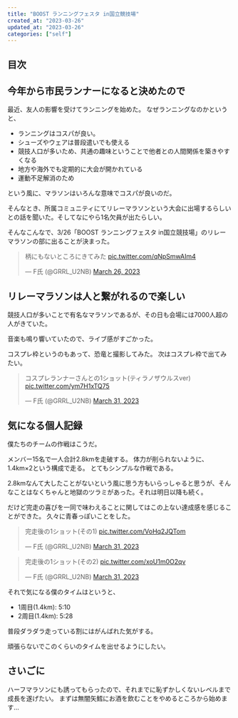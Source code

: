 ```yaml
---
title: "BOOST ランニングフェスタ in国立競技場"
created_at: "2023-03-26"
updated_at: "2023-03-26"
categories: ["self"]
---
```


## 目次

## 今年から市民ランナーになると決めたので
最近、友人の影響を受けてランニングを始めた。
なぜランニングなのかというと、

- ランニングはコスパが良い。
- シューズやウェアは普段遣いでも使える
- 競技人口が多いため、共通の趣味ということで他者との人間関係を築きやすくなる
- 地方や海外でも定期的に大会が開かれている
- 運動不足解消のため

という風に、マラソンはいろんな意味でコスパが良いのだ。

そんなとき、所属コミュニティにてリレーマラソンという大会に出場するらしいとの話を聞いた。そしてなにやら1名欠員が出たらしい。

そんなこんなで、3/26「BOOST ランニングフェスタ in国立競技場」のリレーマラソンの部に出ることが決まった。

<blockquote class="twitter-tweet"><p lang="ja" dir="ltr">柄にもないところにきてみた <a href="https://t.co/qNpSmwAIm4">pic.twitter.com/qNpSmwAIm4</a></p>&mdash; F氏 (@GRRL_U2NB) <a href="https://twitter.com/GRRL_U2NB/status/1639830819933155330?ref_src=twsrc%5Etfw">March 26, 2023</a></blockquote> <script async src="https://platform.twitter.com/widgets.js" charset="utf-8"></script>

## リレーマラソンは人と繋がれるので楽しい

競技人口が多いことで有名なマラソンであるが、その日も会場には7000人超の人がきていた。

音楽も鳴り響いていたので、ライブ感がすごかった。

コスプレ枠というのもあって、恐竜と撮影してみた。
次はコスプレ枠で出てみたい。

<blockquote class="twitter-tweet"><p lang="ja" dir="ltr">コスプレランナーさんとの1ショット(ティラノザウルスver) <a href="https://t.co/ym7H1xTQ75">pic.twitter.com/ym7H1xTQ75</a></p>&mdash; F氏 (@GRRL_U2NB) <a href="https://twitter.com/GRRL_U2NB/status/1641601394397569025?ref_src=twsrc%5Etfw">March 31, 2023</a></blockquote> <script async src="https://platform.twitter.com/widgets.js" charset="utf-8"></script>


## 気になる個人記録

僕たちのチームの作戦はこうだ。

メンバー15名で一人合計2.8kmを走破する。
体力が削られないように、1.4km×2という構成で走る。
とてもシンプルな作戦である。

2.8kmなんて大したことがないという風に思う方もいらっしゃると思うが、そんなことはなくちゃんと地獄のツラミがあった。それは明日以降も続く。

だけど完走の喜びを一同で味わえることに関してはこの上ない達成感を感じることができた。
久々に青春っぽいことをした。

<blockquote class="twitter-tweet"><p lang="ja" dir="ltr">完走後の1ショット(その1) <a href="https://t.co/VoHq2JQTom">pic.twitter.com/VoHq2JQTom</a></p>&mdash; F氏 (@GRRL_U2NB) <a href="https://twitter.com/GRRL_U2NB/status/1641601212926812161?ref_src=twsrc%5Etfw">March 31, 2023</a></blockquote> <script async src="https://platform.twitter.com/widgets.js" charset="utf-8"></script>

<blockquote class="twitter-tweet"><p lang="ja" dir="ltr">完走後の1ショット(その2) <a href="https://t.co/xoU1m0O2qv">pic.twitter.com/xoU1m0O2qv</a></p>&mdash; F氏 (@GRRL_U2NB) <a href="https://twitter.com/GRRL_U2NB/status/1641601827828555776?ref_src=twsrc%5Etfw">March 31, 2023</a></blockquote> <script async src="https://platform.twitter.com/widgets.js" charset="utf-8"></script>


それで気になる僕のタイムはというと、

- 1周目(1.4km): 5:10
- 2周目(1.4km): 5:28

普段ダラダラ走っている割にはがんばれた気がする。

頑張らないでこのくらいのタイムを出せるようにしたい。

## さいごに

ハーフマラソンにも誘ってもらったので、それまでに恥ずかしくないレベルまで成長を遂げたい。
まずは無闇矢鱈にお酒を飲むことをやめるところから始めます...